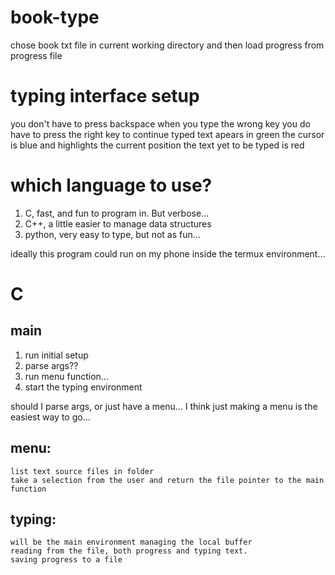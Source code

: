 # book-type
chose book txt file in current working directory and then load progress from progress file

# typing interface setup
you don't have to press backspace when you type the wrong key
you do have to press the right key to continue
typed text apears in green
the cursor is blue and highlights the current position
the text yet to be typed is red


# which language to use?
 1. C, fast, and fun to program in. But verbose...
 2. C++, a little easier to manage data structures
 3. python, very easy to type, but not as fun...
 
ideally this program could run on my phone inside the termux environment...
 
# C 

## main
1. run initial setup
2. parse args??
3. run menu function...
4. start the typing environment
	
should I parse args, or just have a menu...
I think just making a menu is the easiest way to go...

## menu:
	list text source files in folder
	take a selection from the user and return the file pointer to the main function
	
## typing:
	will be the main environment managing the local buffer
	reading from the file, both progress and typing text.
	saving progress to a file
	

